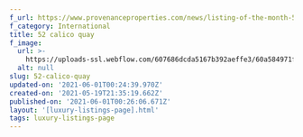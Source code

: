 ```yaml
---
f_url: https://www.provenanceproperties.com/news/listing-of-the-month-52-calico-quay/
f_category: International
title: 52 calico quay
f_image:
  url: >-
    https://uploads-ssl.webflow.com/607686dcda5167b392aeffe3/60a584971f9153a13147f26c_01.jpeg
  alt: null
slug: 52-calico-quay
updated-on: '2021-06-01T00:24:39.970Z'
created-on: '2021-05-19T21:35:19.662Z'
published-on: '2021-06-01T00:26:06.671Z'
layout: '[luxury-listings-page].html'
tags: luxury-listings-page
---
```



